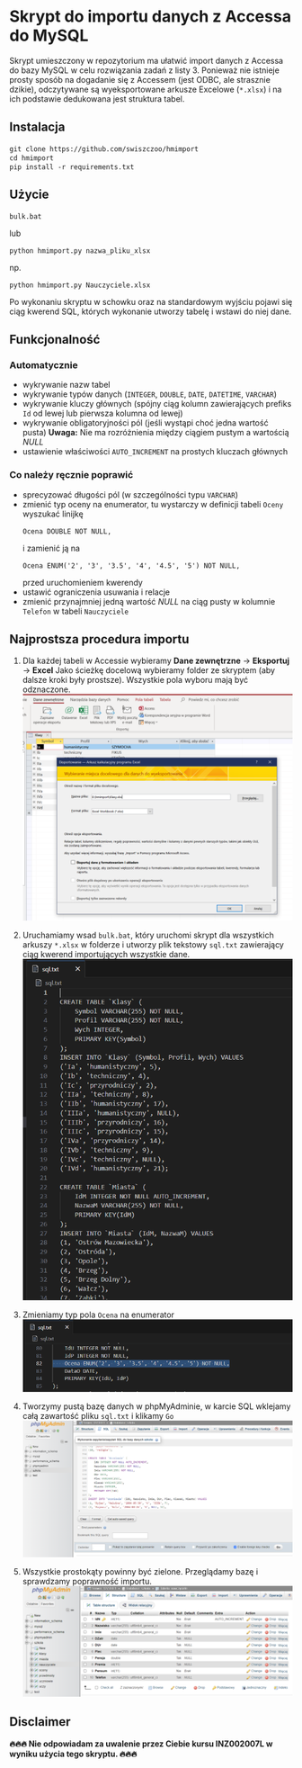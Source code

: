 # Skrypt do importu danych z Accessa do MySQL

Skrypt umieszczony w repozytorium ma ułatwić import danych z Accessa do bazy MySQL w celu rozwiązania zadań z listy 3. Ponieważ nie istnieje prosty sposób na dogadanie się z Accessem (jest ODBC, ale strasznie dzikie), odczytywane są wyeksportowane arkusze Excelowe (`*.xlsx`) i na ich podstawie dedukowana jest struktura tabel.

## Instalacja
```
git clone https://github.com/swiszczoo/hmimport
cd hmimport
pip install -r requirements.txt
```

## Użycie
```
bulk.bat
```
lub
```
python hmimport.py nazwa_pliku_xlsx
```
np.
```
python hmimport.py Nauczyciele.xlsx
```
Po wykonaniu skryptu w schowku oraz na standardowym wyjściu pojawi się ciąg kwerend SQL, których wykonanie utworzy tabelę i wstawi do niej dane.

## Funkcjonalność

### Automatycznie
+ wykrywanie nazw tabel
+ wykrywanie typów danych (`INTEGER`, `DOUBLE`, `DATE`, `DATETIME`, `VARCHAR`)
+ wykrywanie kluczy głównych (spójny ciąg kolumn zawierających prefiks `Id` od lewej lub pierwsza kolumna od lewej)
+ wykrywanie obligatoryjności pól (jeśli wystąpi choć jedna wartość pusta)
  **Uwaga:** Nie ma rozróżnienia między ciągiem pustym a wartością *NULL*
+ ustawienie właściwości `AUTO_INCREMENT` na prostych kluczach głównych

### Co należy ręcznie poprawić
+ sprecyzować długości pól (w szczególności typu `VARCHAR`)
+ zmienić typ oceny na enumerator, tu wystarczy w definicji tabeli `Oceny` wyszukać linijkę
  ```
  Ocena DOUBLE NOT NULL,
  ```
  i zamienić ją na
  ```
  Ocena ENUM('2', '3', '3.5', '4', '4.5', '5') NOT NULL,
  ```
  przed uruchomieniem kwerendy
+ ustawić ograniczenia usuwania i relacje
+ zmienić przynajmniej jedną wartość *NULL* na ciąg pusty w kolumnie `Telefon` w tabeli `Nauczyciele`
  
## Najprostsza procedura importu

1. Dla każdej tabeli w Accessie wybieramy 
   **Dane zewnętrzne** -> **Eksportuj** -> **Excel**
   Jako ścieżkę docelową wybieramy folder ze skryptem (aby dalsze kroki były prostsze). Wszystkie pola wyboru mają być odznaczone.
   ![Krok 1](screenshots/step1.png)

2. Uruchamiamy wsad `bulk.bat`, który uruchomi skrypt dla wszystkich arkuszy `*.xlsx` w folderze i utworzy plik tekstowy `sql.txt` zawierający ciąg kwerend importujących wszystkie dane.
   ![Krok 2](screenshots/step2.png)

3. Zmieniamy typ pola `Ocena` na enumerator
   ![Krok 3](screenshots/step3.png)

4. Tworzymy pustą bazę danych w phpMyAdminie, w karcie SQL wklejamy całą zawartość pliku `sql.txt` i klikamy `Go`
   ![Krok 4](screenshots/step4.png)

5. Wszystkie prostokąty powinny być zielone. Przeglądamy bazę i sprawdzamy poprawność importu.
   ![Krok 5](screenshots/step5.png)

## Disclaimer
**🔥🔥🔥 Nie odpowiadam za uwalenie przez Ciebie kursu INZ002007L w wyniku użycia tego skryptu. 🔥🔥🔥**
